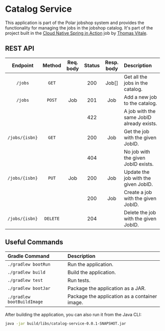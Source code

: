 # Catalog Service

This application is part of the Polar jobshop system and provides the functionality for managing
the jobs in the jobshop catalog. It's part of the project built in the
[Cloud Native Spring in Action](https://www.manning.com/jobs/cloud-native-spring-in-action) job
by [Thomas Vitale](https://www.thomasvitale.com).

## REST API

| Endpoint	      | Method   | Req. body  | Status | Resp. body     | Description    		   	     |
|:---------------:|:--------:|:----------:|:------:|:--------------:|:-------------------------------|
| `/jobs`        | `GET`    |            | 200    | Job[]         | Get all the jobs in the catalog. |
| `/jobs`        | `POST`   | Job       | 201    | Job           | Add a new job to the catalog. |
|                 |          |            | 422    |                | A job with the same JobID already exists. |
| `/jobs/{isbn}` | `GET`    |            | 200    | Job           | Get the job with the given JobID. |
|                 |          |            | 404    |                | No job with the given JobID exists. |
| `/jobs/{isbn}` | `PUT`    | Job       | 200    | Job           | Update the job with the given JobID. |
|                 |          |            | 200    | Job           | Create a job with the given JobID. |
| `/jobs/{isbn}` | `DELETE` |            | 204    |                | Delete the job with the given JobID. |

## Useful Commands

| Gradle Command	         | Description                                   |
|:---------------------------|:----------------------------------------------|
| `./gradlew bootRun`        | Run the application.                          |
| `./gradlew build`          | Build the application.                        |
| `./gradlew test`           | Run tests.                                    |
| `./gradlew bootJar`        | Package the application as a JAR.             |
| `./gradlew bootBuildImage` | Package the application as a container image. |

After building the application, you can also run it from the Java CLI:

```bash
java -jar build/libs/catalog-service-0.0.1-SNAPSHOT.jar
```
